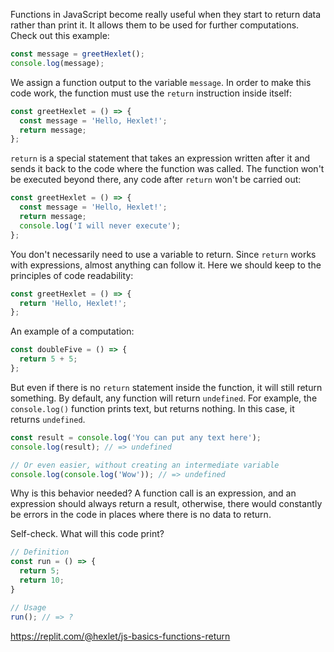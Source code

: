 
Functions in JavaScript become really useful when they start to return data rather than print it. It allows them to be used for further computations. Check out this example:

```javascript
const message = greetHexlet();
console.log(message);
```
We assign a function output to the variable `message`. In order to make this code work, the function must use the `return` instruction inside itself:

```javascript
const greetHexlet = () => {
  const message = 'Hello, Hexlet!';
  return message;
};
```

`return` is a special statement that takes an expression written after it and sends it back to the code where the function was called. The function won't be executed beyond there, any code after `return` won't be carried out:

```javascript
const greetHexlet = () => {
  const message = 'Hello, Hexlet!';
  return message;
  console.log('I will never execute');
};
```

You don't necessarily need to use a variable to return. Since `return` works with expressions, almost anything can follow it. Here we should keep to the principles of code readability:

```javascript
const greetHexlet = () => {
  return 'Hello, Hexlet!';
};
```

An example of a computation:

```javascript
const doubleFive = () => {
  return 5 + 5;
};
```

But even if there is no `return` statement inside the function, it will still return something. By default, any function will return `undefined`. For example, the `console.log()` function prints text, but returns nothing. In this case, it returns `undefined`.

```javascript
const result = console.log('You can put any text here');
console.log(result); // => undefined

// Or even easier, without creating an intermediate variable
console.log(console.log('Wow')); // => undefined
```

Why is this behavior needed? A function call is an expression, and an expression should always return a result, otherwise, there would constantly be errors in the code in places where there is no data to return.

Self-check. What will this code print?

```javascript
// Definition
const run = () => {
  return 5;
  return 10;
}

// Usage
run(); // => ?
```

https://replit.com/@hexlet/js-basics-functions-return
